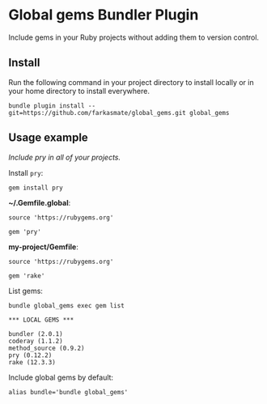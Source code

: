 # Global gems Bundler Plugin

Include gems in your Ruby projects without adding them to version control.

## Install

Run the following command in your project directory to install locally or in your home directory to install everywhere.

```
bundle plugin install --git=https://github.com/farkasmate/global_gems.git global_gems
```

## Usage example

*Include pry in all of your projects.*

Install `pry`:
```
gem install pry
```

**~/.Gemfile.global**:
```
source 'https://rubygems.org'

gem 'pry'
```

**my-project/Gemfile**:
```
source 'https://rubygems.org'

gem 'rake'
```

List gems:
```
bundle global_gems exec gem list

*** LOCAL GEMS ***

bundler (2.0.1)
coderay (1.1.2)
method_source (0.9.2)
pry (0.12.2)
rake (12.3.3)
```

Include global gems by default:
```
alias bundle='bundle global_gems'
```
